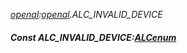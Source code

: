 _[openal](../../modules/openal/openal-module.md):[openal](../../modules/openal/openal-module.md).ALC\_INVALID\_DEVICE_
##### Const ALC\_INVALID\_DEVICE:[ALCenum](../../modules/openal/openal-alcenum.md)
